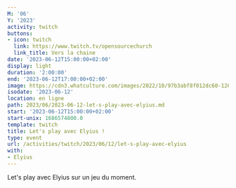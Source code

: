 ```yaml
---
M: '06'
Y: '2023'
activity: twitch
buttons:
- icon: twitch
  link: https://www.twitch.tv/opensourcechurch
  link_title: Vers la chaine
date: '2023-06-12T15:00:00+02:00'
display: light
duration: '2:00:00'
end: '2023-06-12T17:00:00+02:00'
image: https://cdn3.whatculture.com/images/2022/10/97b3abf8f012dc60-1200x675.jpg
isodate: '2023-06-12'
location: en ligne
path: 2023/06/2023-06-12-let-s-play-avec-elyius.md
start: '2023-06-12T15:00:00+02:00'
start-unix: 1686574800.0
template: twitch
title: Let's play avec Elyius !
type: event
url: /activities/twitch/2023/06/12/let-s-play-avec-elyius
with:
- Elyius
---
```

Let's play avec Elyius sur un jeu du moment.